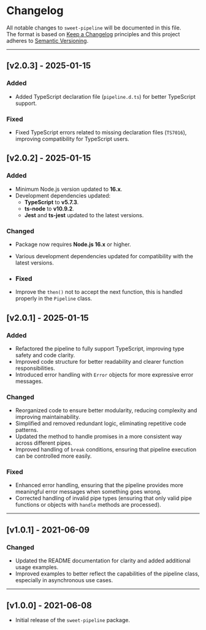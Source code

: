 # Changelog

All notable changes to `sweet-pipeline` will be documented in this file.  
The format is based on [Keep a Changelog](https://keepachangelog.com/en/1.0.0/) principles and this project adheres to [Semantic Versioning](https://semver.org/).

---

## [v2.0.3] - 2025-01-15
### Added
- Added TypeScript declaration file (`pipeline.d.ts`) for better TypeScript support.

### Fixed
- Fixed TypeScript errors related to missing declaration files (`TS7016`), improving compatibility for TypeScript users.


## [v2.0.2] - 2025-01-15

### Added
- Minimum Node.js version updated to **16.x**.
- Development dependencies updated:
    - **TypeScript** to **v5.7.3**.
    - **ts-node** to **v10.9.2**.
    - **Jest** and **ts-jest** updated to the latest versions.

### Changed
- Package now requires **Node.js 16.x** or higher.
- Various development dependencies updated for compatibility with the latest versions.

- ### Fixed
- Improve the `then()` not to accept the next function, this is handled properly in the `Pipeline` class.


## [v2.0.1] - 2025-01-15

### Added
- Refactored the pipeline to fully support TypeScript, improving type safety and code clarity.
- Improved code structure for better readability and clearer function responsibilities.
- Introduced error handling with `Error` objects for more expressive error messages.

### Changed
- Reorganized code to ensure better modularity, reducing complexity and improving maintainability.
- Simplified and removed redundant logic, eliminating repetitive code patterns.
- Updated the method to handle promises in a more consistent way across different pipes.
- Improved handling of `break` conditions, ensuring that pipeline execution can be controlled more easily.

### Fixed
- Enhanced error handling, ensuring that the pipeline provides more meaningful error messages when something goes wrong.
- Corrected handling of invalid pipe types (ensuring that only valid pipe functions or objects with `handle` methods are processed).

---

## [v1.0.1] - 2021-06-09

### Changed
- Updated the README documentation for clarity and added additional usage examples.
- Improved examples to better reflect the capabilities of the pipeline class, especially in asynchronous use cases.

---

## [v1.0.0] - 2021-06-08

- Initial release of the `sweet-pipeline` package.
